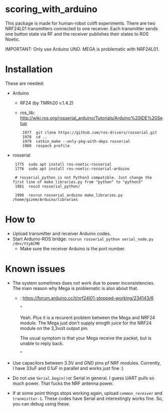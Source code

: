 # scoring_with_arduino

This package is made for human-robot colift experiments. There are two NRF24L01 transmitters connected to one receiver. Each transmitter sends one button state via RF and the receiver publishes their states to ROS Noetic.



IMPORTANT: Only use Arduino UNO. MEGA is problematic with NRF24L01.



# Installation

These are needed:

- Arduino

  - RF24 (by TMRh20 v.1.4.2)

  - ros_lib: http://wiki.ros.org/rosserial_arduino/Tutorials/Arduino%20IDE%20Setup

    ```
     1977  git clone https://github.com/ros-drivers/rosserial.git
     1978  cd ..
     1979  catkin_make --only-pkg-with-deps rosserial
     1980  rospack profile 
    ```

- rosserial

  ```
   1775  sudo apt install ros-noetic-rosserial
   1776  sudo apt install ros-noetic-rosserial-arduino
   
   # rosserial_python is not Python3 compatible. Just change the first line of make_libraries.py from "python" to "python3"
   1981  roscd rosserial_python/
   
   1996  rosrun rosserial_arduino make_libraries.py /home/gizem/Arduino/libraries
  ```



# How to

- Upload transmitter and receiver Arduino codes.
- Start Arduino-ROS bridge: `rosrun rosserial_python serial_node.py /dev/ttyACM0`
  - Make sure the receiver Arduino is the port number.



# Known issues

- The system sometimes does not work due to power inconsistencies. The main reason why Mega is problematic is also about that.

  - : https://forum.arduino.cc/t/nrf24l01-stopped-working/234143/6

    "

    Yeah. Plus it is a recurent problem between the Mega and NRF24 module. The Mega just don't supply enogth juice for the NRF24 module on the 3,3volt output pin.

    The usual symptom is that your Mega receive the packet, but is unable to reply back.

    "

- Use capacitors between 3.3V and GND pins pf NRF modules. Currently, I have 33uF and 0.1uF in parallel and works just fine :)

- Do not use `Serial.begin()`or Serial in general. I guess UART pulls so much power. That fucks the NRF antenna power.

- If at some point things stops working again, upload `common_receiver` and `tranmistter-1`. These codes have Serial and interestingly works fine. So, you can debug using these.

